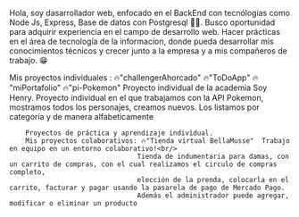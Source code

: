 Hola, soy dasarrollador web, enfocado en el BackEnd con tecnólogias como Node Js, Express, Base de datos con Postgresql 🚀🚀. Busco oportunidad para adquirir experiencia en el campo de desarrollo web.
Hacer prácticas en el área de tecnología de la informacíon, donde pueda desarrollar mis conocimientos técnicos y crecer junto a la empresa y a mis compañeros de trabajo. 😁

Mis proyectos individuales : 🔥"challengerAhorcado" 
                             🔥"ToDoApp"
                             🔥 "miPortafolio"
                             🔥"pi-Pokemon" Proyecto individual de la academia Soy Henry. Proyecto individual en el que trabajamos con la API Pokemon, mostramos todos los personajes, creamos nuevos. Los listamos
                                            por categoría y de manera alfabeticamente 
                             
        Proyectos de práctica y aprendizaje individual.
        Mis proyectos colaborativos: 🔥"Tienda virtual BellaMusse"  Trabajo en equipo en un entorno colaborativo!<br/>
                                    Tienda de indumentaria para damas, con un carrito de compras, con el cual realizamos el circulo de compras completo, 
                                    elección de la prenda, colocarla en el carrito, facturar y pagar usando la pasarela de pago de Mercado Pago.
                                    Además el administrador puede agregar, modificar o eliminar un producto


<!--
**Gabriel-Villalba/Gabriel-Villalba** is a ✨ _special_ ✨ repository because its `README.md` (this file) appears on your GitHub profile.

Here are some ideas to get you started:

- 
- 🌱 I’m currently learning ...
- 👯 I’m looking to collaborate on ...
- 🤔 I’m looking for help with ...
- 💬 Ask me about ...
- 📫 How to reach me: ...
- 😄 Pronouns: ...
- ⚡ Fun fact: ...
-->

